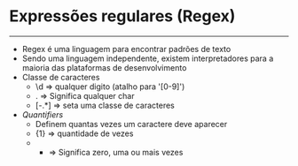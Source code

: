 # Expressões regulares (Regex)
---
* Regex é uma linguagem para encontrar padrões de texto
* Sendo uma linguagem independente, existem interpretadores para a maioria das plataformas de desenvolvimento
* Classe de caracteres
    * \d => qualquer digito (atalho para '[0-9]')
    * . => Significa qualquer char
    * [-.*] => seta uma classe de caracteres
* *Quantifiers*
    * Definem quantas vezes um caractere deve aparecer
    * {1} => quantidade de vezes
    * * => Significa zero, uma ou mais vezes
